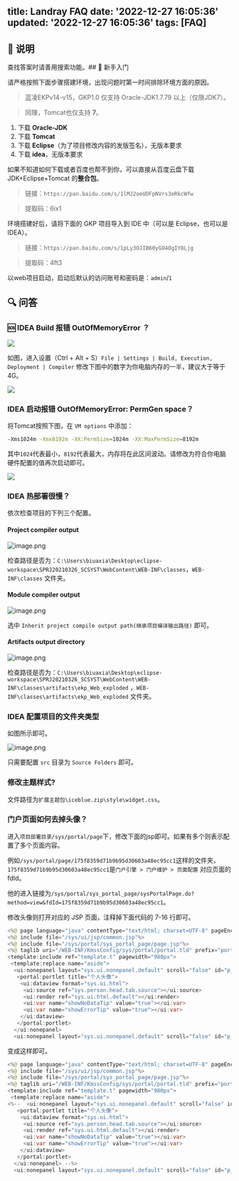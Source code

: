 title: Landray FAQ
date: '2022-12-27 16:05:36'
updated: '2022-12-27 16:05:36'
tags: [FAQ]
---
## 🙌 说明

查找答案时请善用搜索功能。## 👦 新手入门

请严格按照下面步骤搭建环境，出现问题时第一时间排除环境方面的原因。

> 蓝凌EKPv14-v15，GKP1.0 仅支持 Oracle-JDK1.7.79 以上（仅限JDK7）。

> 同理，Tomcat也仅支持 **7**。

1. 下载 **Oracle-JDK**
2. 下载 **Tomcat**
3. 下载 **Eclipse**（为了项目修改内容的发版签名），无版本要求
4. 下载 **idea**，无版本要求

如果不知道如何下载或者百度也帮不到你，可以直接从百度云盘下载 JDK+Eclipse+Tomcat 的**整合包**。

> 链接：`https://pan.baidu.com/s/1lMJ2oeUDFpNVrs3eRkcWfw`

> 提取码：6ix1

环境搭建好后，请将下面的 GKP 项目导入到 IDE 中（可以是 Eclipse，也可以是 IDEA）。

> 链接：`https://pan.baidu.com/s/1pLy3OJIB60yGO4OgIY8Ljg`

> 提取码：4ft3

以web项目启动，启动后默认的访问账号和密码是：`admin`/`1`

## 🔍 问答

### 🆘 IDEA Build 报错 OutOfMemoryError ？

![](https://b3logfile.com/file/2021/06/solo-fetchupload-1572353435686932751-aca5d6cb.png )

如图，进入设置（Ctrl + Alt + S）`File | Settings | Build, Execution, Deployment | Compiler` 修改下图中的数字为你电脑内存的一半，建议大于等于4G。

![](https://b3logfile.com/file/2021/06/solo-fetchupload-776351722478398677-26375a08.png )

### IDEA 启动报错 OutOfMemoryError: **PermGen space？**

将Tomcat按照下图，在 `VM options` 中添加：

```bash
-Xms1024m -Xmx8192m -XX:PermSize=1024m -XX:MaxPermSize=8192m
```

其中`1024`代表最小，`8192`代表最大，内存将在此区间波动。请修改为符合你电脑硬件配置的值再次启动即可。

![](https://b3logfile.com/file/2021/06/solo-fetchupload-521307315504617139-90a24903.png )

### IDEA 热部署很慢？

依次检查项目的下列三个配置。

#### Project compiler output

![image.png](https://b3logfile.com/file/2021/09/image-788ca0ae.png)

检查路径是否为：`C:\Users\biuaxia\Desktop\eclipse-workspace\SPRJ20210326_SCSYST\WebContent\WEB-INF\classes`，`WEB-INF\classes` 文件夹。

#### Module compiler output

![image.png](https://b3logfile.com/file/2021/09/image-de7e1172.png)

选中 `Inherit project compile output path(继承项目编译输出路径)` 即可。

#### Artifacts output directory

![image.png](https://b3logfile.com/file/2021/09/image-bd29b26c.png)

检查路径是否为：`C:\Users\biuaxia\Desktop\eclipse-workspace\SPRJ20210326_SCSYST\WebContent\WEB-INF\classes\artifacts\ekp_Web_exploded` ，`WEB-INF\classes\artifacts\ekp_Web_exploded` 文件夹。

### IDEA 配置项目的文件夹类型

如图所示即可。

![image.png](https://b3logfile.com/file/2021/09/image-9a075785.png)

只需要配置 `src` 目录为 `Source Folders` 即可。

### 修改主题样式?

文件路径为`扩展主题包\iceblue.zip\style\widget.css`。

### 门户页面如何去掉头像？

进入`项目部署目录/sys/portal/page`下，修改下面的jsp即可。如果有多个则表示配置了多个页面内容。

例如`/sys/portal/page/175f8359d71b9b95d30603a48ec95cc1`这样的文件夹，`175f8359d71b9b95d30603a48ec95cc1`是`门户引擎 > 门户维护 > 页面配置` 对应页面的 fdId。

他的进入链接为`/sys/portal/sys_portal_page/sysPortalPage.do?method=view&fdId=175f8359d71b9b95d30603a48ec95cc1`。

修改头像则打开对应的 JSP 页面，注释掉下面代码的 7-16 行即可。

```java
<%@ page language="java" contentType="text/html; charset=UTF-8" pageEncoding="UTF-8"%>
<%@ include file="/sys/ui/jsp/common.jsp"%>
<%@ include file="/sys/portal/sys_portal_page/page.jsp"%>
<%@ taglib uri="/WEB-INF/KmssConfig/sys/portal/portal.tld" prefix="portal"%>
<template:include ref="template.t" pagewidth="980px">  
 <template:replace name="aside"> 
  <ui:nonepanel layout="sys.ui.nonepanel.default" scroll="false" id="p_70be49095f7701f2b273">
   <portal:portlet title="个人头像">
    <ui:dataview format="sys.ui.html">
     <ui:source ref="sys.person.head.tab.source"></ui:source>
     <ui:render ref="sys.ui.html.default"></ui:render>
     <ui:var name="showNoDataTip" value="true"></ui:var>
     <ui:var name="showErrorTip" value="true"></ui:var>
    </ui:dataview>
   </portal:portlet>
  </ui:nonepanel> 
  <ui:nonepanel layout="sys.ui.nonepanel.default" scroll="false" id="p_aaba7467c267250e45dc">
```

变成这样即可。

```java
<%@ page language="java" contentType="text/html; charset=UTF-8" pageEncoding="UTF-8"%>
<%@ include file="/sys/ui/jsp/common.jsp"%>
<%@ include file="/sys/portal/sys_portal_page/page.jsp"%>
<%@ taglib uri="/WEB-INF/KmssConfig/sys/portal/portal.tld" prefix="portal"%>
<template:include ref="template.t" pagewidth="980px">  
 <template:replace name="aside"> 
<%--  <ui:nonepanel layout="sys.ui.nonepanel.default" scroll="false" id="p_70be49095f7701f2b273">
   <portal:portlet title="个人头像">
    <ui:dataview format="sys.ui.html">
     <ui:source ref="sys.person.head.tab.source"></ui:source>
     <ui:render ref="sys.ui.html.default"></ui:render>
     <ui:var name="showNoDataTip" value="true"></ui:var>
     <ui:var name="showErrorTip" value="true"></ui:var>
    </ui:dataview>
   </portal:portlet>
  </ui:nonepanel> --%>
  <ui:nonepanel layout="sys.ui.nonepanel.default" scroll="false" id="p_aaba7467c267250e45dc">
```

